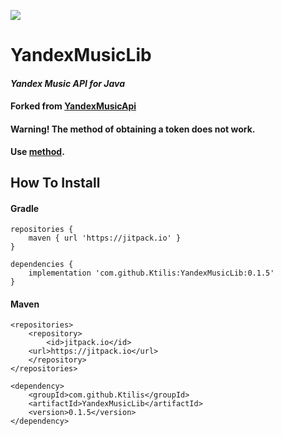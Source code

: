 [![](https://jitpack.io/v/Ktilis/YandexMusicLib.svg)](https://jitpack.io/#Ktilis/YandexMusicLib)
# YandexMusicLib
#### _Yandex Music API for Java_
#### Forked from [YandexMusicApi](https://gitlab.com/KirMozor/YandexMusicApi)

#### Warning! The method of obtaining a token does not work.
**Use [method](https://t.me/yandex_music_api/32448).**

## How To Install
#### Gradle
```
repositories {
    maven { url 'https://jitpack.io' }
}
```
```
dependencies {
    implementation 'com.github.Ktilis:YandexMusicLib:0.1.5'
}
```

#### Maven
```
<repositories>
	<repository>
        <id>jitpack.io</id>
	<url>https://jitpack.io</url>
	</repository>
</repositories>
```
```
<dependency>
	<groupId>com.github.Ktilis</groupId>
	<artifactId>YandexMusicLib</artifactId>
	<version>0.1.5</version>
</dependency>
```
